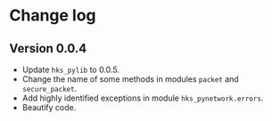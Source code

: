 # Change log
## Version 0.0.4
+ Update `hks_pylib` to 0.0.5.
+ Change the name of some methods in modules `packet` and `secure_packet`.
+ Add highly identified exceptions in module `hks_pynetwork.errors`.
+ Beautify code.